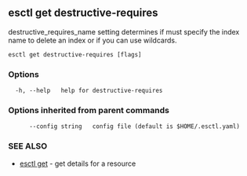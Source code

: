 ## esctl get destructive-requires

destructive_requires_name setting determines if must specify the index name to delete an index or if you can use wildcards.

```
esctl get destructive-requires [flags]
```

### Options

```
  -h, --help   help for destructive-requires
```

### Options inherited from parent commands

```
      --config string   config file (default is $HOME/.esctl.yaml)
```

### SEE ALSO

* [esctl get](esctl_get.md)	 - get details for a resource

